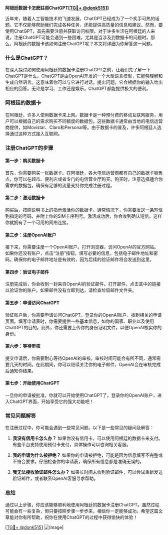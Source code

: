 **阿根廷数据卡怎麽註冊ChatGPT[[TG💪+ @donk5151](https://t.me/s/donk5151)]**

近年来，随着人工智能技术的飞速发展，ChatGPT已经成为了一个炙手可热的话题。它不仅能够帮助我们完成各种任务，还能提供高质量的信息和建议。然而，要使用ChatGPT，首先需要注册并获取访问权限。对于许多生活在阿根廷的人来说，注册ChatGPT可能会遇到一些困难，尤其是当涉及到数据卡的问题时。那么，阿根廷的数据卡该如何注册ChatGPT呢？本文将详细为你解答这一问题。

### 什么是ChatGPT？

在深入探讨如何使用阿根廷的数据卡注册ChatGPT之前，让我们先了解一下ChatGPT是什么。ChatGPT是由OpenAI开发的一个大型语言模型，它能够理解和生成自然语言。这意味着你可以与它进行对话，提出问题，它会根据你的输入给出相应的回答。无论是学习、工作还是娱乐，ChatGPT都能提供极大的便利。

### 阿根廷的数据卡

在阿根廷，许多人使用数据卡来上网。数据卡是一种预付费的移动互联网服务，用户可以根据自己的需求购买不同额度的数据包。这些数据卡通常由当地的电信运营商提供，如Movistar、Claro和Personal等。由于数据卡的普及，许多阿根廷人选择通过这种方式接入互联网。

### 注册ChatGPT的步骤

#### 第一步：购买数据卡

首先，你需要购买一张数据卡。在阿根廷，各大电信运营商都有自己的数据卡销售点，你可以在超市、便利店或者专门的电信营业厅购买。购买时，注意选择适合你需求的数据包，确保有足够的流量支持你完成注册过程。

#### 第二步：激活数据卡

购买后，按照说明书上的指示激活你的数据卡。通常情况下，你需要发送一条短信到指定的号码，并附上你的SIM卡序列号。激活成功后，你会收到确认短信，这样你就拥有了一个可用的网络连接。

#### 第三步：注册OpenAI账户

接下来，你需要注册一个OpenAI账户。打开浏览器，访问OpenAI的官方网站。如果你还没有账户，点击“注册”按钮，填写必要的信息，包括电子邮件地址和密码。确保你的电子邮件地址是有效的，因为后续的验证邮件将会发送到这里。

#### 第四步：验证电子邮件

注册完成后，你会收到一封来自OpenAI的验证邮件。打开邮件，点击其中的链接以验证你的账户。如果邮件没有立即到达，请检查垃圾邮件文件夹。

#### 第五步：申请访问ChatGPT

验证账户后，你需要申请访问ChatGPT。登录你的OpenAI账户，找到相关的申请页面。填写申请表时，你需要提供一些基本信息，如你的国家、职业以及使用ChatGPT的目的。此外，你还需要上传你的身份证明文件，以便OpenAI核实你的身份。

#### 第六步：等待审核

提交申请后，你需要耐心等待OpenAI的审核。审核时间可能会有所不同，通常需要几天的时间。在此期间，你可以继续关注你的电子邮件，OpenAI会在审核完成后通知你结果。

#### 第七步：开始使用ChatGPT

一旦你的申请被批准，你就可以开始使用ChatGPT了。登录你的OpenAI账户，进入ChatGPT界面，开始享受它的强大功能吧！

### 常见问题解答

在注册过程中，你可能会遇到一些常见问题。以下是一些常见的疑问及解答：

1. **我没有信用卡怎么办？**
   如果你没有信用卡，可以使用阿根廷的数据卡来支付。有些平台支持使用预付卡支付，具体操作可以咨询相关客服。

2. **我的申请为什么被拒绝？**
   如果你的申请被拒绝，可能是因为信息填写不完整或不符合要求。仔细检查你的申请表，确保所有信息都是准确无误的。

3. **我无法接收验证邮件怎么办？**
   如果长时间未收到验证邮件，可以尝试重新发送验证邮件，或者联系OpenAI客服寻求帮助。

### 总结

通过以上步骤，你应该能够顺利地使用阿根廷的数据卡注册ChatGPT。虽然过程可能会有一些复杂，但只要按照步骤一步步来，相信你一定能够成功。希望这篇文章能对你有所帮助，祝你在使用ChatGPT的过程中获得愉快的体验！

[[TG💪+ @donk5151](https://t.me/s/donk5151) ![Image](https://i.postimg.cc/rwNCRYN7/Snipaste-2025-04-30-17-27-05.png)]